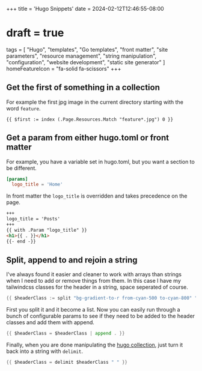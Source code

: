+++
title = 'Hugo Snippets'
date = 2024-02-12T12:46:55-08:00
# draft = true
tags = [
  "Hugo",
  "templates",
  "Go templates",
  "front matter",
  "site parameters",
  "resource management",
  "string manipulation",
  "configuration",
  "website development",
  "static site generator"
]
homeFeatureIcon = "fa-solid fa-scissors"
+++

## Get the first of something in a collection

For example the first jpg image in the current directory starting with the word `feature`.

```
{{ $first := index (.Page.Resources.Match "feature*.jpg") 0 }}
```

## Get a param from either hugo.toml or front matter

For example, you have a variable set in hugo.toml, but you want a section to be different.

```hugo.toml
[params]
  logo_title = 'Home'
```
In front matter the `logo_title` is overridden and takes precedence on the page.
```content/posts/_index.md
+++
logo_title = 'Posts'
+++
{{ with .Param "logo_title" }}
<h1>{{ . }}</h1>
{{- end -}}
```

## Split, append to and rejoin a string

I've always found it easier and cleaner to work with arrays than strings when I need to add or remove things from them. In this case I have my tailwindcss classes for the header in a string, space seperated of course.

```go
{{ $headerClass := split "bg-gradient-to-r from-cyan-500 to-cyan-800" " " }} 
```

First you split it and it become a list. Now you can easily run through a bunch of configurable params to see if they need to be added to the header classes and add them with append.

```go
{{ $headerClass = $headerClass | append . }}
```

Finally, when you are done manipulating the [hugo collection](https://gohugo.io/functions/collections/), just turn it back into a string with `delimit`.

```go
{{ $headerClass = delimit $headerClass " " }}
```